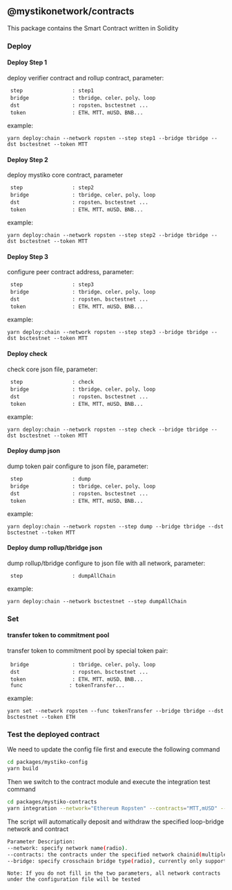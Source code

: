 ## @mystikonetwork/contracts
This package contains the Smart Contract written in Solidity

### Deploy
#### Deploy Step 1
deploy verifier contract and rollup contract, parameter:

```
 step                : step1
 bridge              : tbridge、celer、poly、loop
 dst                 : ropsten、bsctestnet ...
 token               : ETH、MTT、mUSD、BNB...
```
example:

```yarn deploy:chain --network ropsten --step step1 --bridge tbridge --dst bsctestnet --token MTT```

#### Deploy Step 2
deploy mystiko core contract, parameter
```
 step                : step2
 bridge              : tbridge、celer、poly、loop
 dst                 : ropsten、bsctestnet ...
 token               : ETH、MTT、mUSD、BNB...
```
example:

```yarn deploy:chain --network ropsten --step step2 --bridge tbridge --dst bsctestnet --token MTT```

#### Deploy Step 3
configure peer contract address, parameter:
```
 step                : step3
 bridge              : tbridge、celer、poly、loop
 dst                 : ropsten、bsctestnet ...
 token               : ETH、MTT、mUSD、BNB...
```
example:

```yarn deploy:chain --network ropsten --step step3 --bridge tbridge --dst bsctestnet --token MTT```

#### Deploy check
check core json file, parameter:
```
 step                : check
 bridge              : tbridge、celer、poly、loop
 dst                 : ropsten、bsctestnet ...
 token               : ETH、MTT、mUSD、BNB...
```
example:

```yarn deploy:chain --network ropsten --step check --bridge tbridge --dst bsctestnet --token MTT```

#### Deploy dump json
dump token pair configure to json file, parameter:
```
 step                : dump
 bridge              : tbridge、celer、poly、loop
 dst                 : ropsten、bsctestnet ...
 token               : ETH、MTT、mUSD、BNB...
```
example:

```yarn deploy:chain --network ropsten --step dump --bridge tbridge --dst bsctestnet --token MTT```

#### Deploy dump rollup/tbridge json
dump rollup/tbridge configure to json file with all network, parameter:
```
 step                : dumpAllChain
```
example:

```yarn deploy:chain --network bsctestnet --step dumpAllChain```

### Set
#### transfer token to commitment pool
transfer token to commitment pool by special token pair:
```
 bridge              : tbridge、celer、poly、loop
 dst                 : ropsten、bsctestnet ...
 token               : ETH、MTT、mUSD、BNB...
 func               : tokenTransfer...
```
example:

```yarn set --network ropsten --func tokenTransfer --bridge tbridge --dst bsctestnet --token ETH```


### Test the deployed contract
We need to update the config file first and execute the following command
```bash
cd packages/mystiko-config
yarn build
```
Then we switch to the contract module and execute the integration test command
```bash
cd packages/mystiko-contracts
yarn integration --network="Ethereum Ropsten" --contracts="MTT,mUSD" --bridge="Loop"
```
The script will automatically deposit and withdraw the specified loop-bridge network and contract
```bash
Parameter Description:
--network: specify network name(radio).
--contracts: the contracts under the specified network chainid(multiple choice).
--bridge: specify crosschain bridge type(radio), currently only supports Loop.
```
`Note: If you do not fill in the two parameters, all network contracts under the configuration file will be tested`
